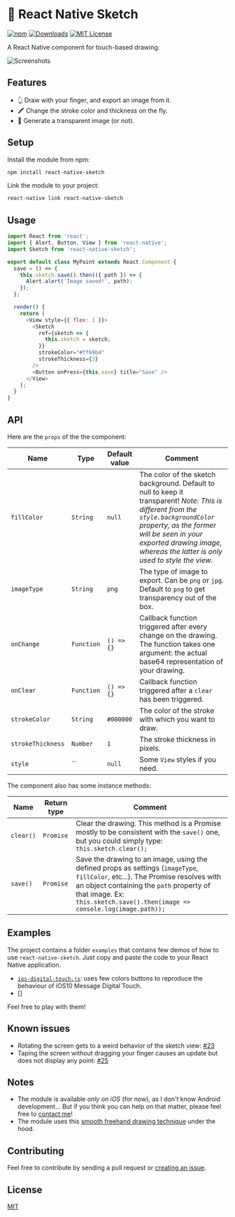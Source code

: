 # 🎨 React Native Sketch

[![npm](https://img.shields.io/npm/v/react-native-sketch.svg)](https://www.npmjs.com/package/react-native-sketch)
[![Downloads](https://img.shields.io/npm/dm/react-native-sketch.svg)](https://www.npmjs.com/package/react-native-sketch)
[![MIT License](https://img.shields.io/npm/l/react-native-sketch.svg)](http://opensource.org/licenses/MIT)

A React Native component for touch-based drawing.

![Screenshots](https://cloud.githubusercontent.com/assets/5517450/15202227/ca865758-183b-11e6-8c4e-41080bc04538.jpg "Disclaimer: This is not my signature ;)")

## Features

- 👆 Draw with your finger, and export an image from it.
- 🖍 Change the stroke color and thickness on the fly.
- 👻 Generate a transparent image (or not).

## Setup

Install the module from npm:

```bash
npm install react-native-sketch
```

Link the module to your project:

```bash
react-native link react-native-sketch
```

## Usage

```javascript
import React from 'react';
import { Alert, Button, View } from 'react-native';
import Sketch from 'react-native-sketch';

export default class MyPaint extends React.Component {
  save = () => {
    this.sketch.save().then(({ path }) => {
      Alert.alert('Image saved!', path);
    });
  };

  render() {
    return (
      <View style={{ flex: 1 }}>
        <Sketch
          ref={sketch => {
            this.sketch = sketch;
          }}
          strokeColor="#ff69b4"
          strokeThickness={3}
        />
        <Button onPress={this.save} title="Save" />
      </View>
    );
  }
}
```

## API

Here are the `props` of the the component:

| Name | Type | Default value | Comment |
| ---- | ---- | ------------- | ---- |
| `fillColor` | `String` | `null` | The color of the sketch background. Default to null to keep it transparent! *Note: This is different from the `style.backgroundColor` property, as the former will be seen in your exported drawing image, whereas the latter is only used to style the view.* |
| `imageType` | `String` | `png` | The type of image to export. Can be `png` or `jpg`. Default to `png` to get transparency out of the box. |
| `onChange` | `Function` | `() => {}` | Callback function triggered after every change on the drawing. The function takes one argument: the actual base64 representation of your drawing.|
| `onClear` | `Function` | `() => {}` | Callback function triggered after a `clear` has been triggered. |
| `strokeColor` | `String` | `#000000` | The color of the stroke with which you want to draw. |
| `strokeThickness` | `Number` | `1` | The stroke thickness in pixels. |
| `style` | `` | `null` | Some `View` styles if you need. |

The component also has some instance methods:

| Name | Return type | Comment |
| ---- | ----------- | ------- |
| `clear()` | `Promise` | Clear the drawing. This method is a Promise mostly to be consistent with the `save()` one, but you could simply type: `this.sketch.clear();` |
| `save()` | `Promise` | Save the drawing to an image, using the defined props as settings (`imageType`, `fillColor`, etc...). The Promise resolves with an object containing the `path` property of that image. Ex: `this.sketch.save().then(image => console.log(image.path));` |

## Examples

The project contains a folder `examples` that contains few demos of how to use `react-native-sketch`. Just copy and paste the code to your React Native application.

- [`ios-digital-touch.js`](https://github.com/jgrancher/react-native-sketch/tree/master/examples/ios-digital-touch.js): uses few colors buttons to reproduce the behaviour of iOS10 Message Digital Touch.
- []

Feel free to play with them!

## Known issues

- Rotating the screen gets to a weird behavior of the sketch view: [#23](https://github.com/jgrancher/react-native-sketch/issues/23)
- Taping the screen without dragging your finger causes an update but does not display any point: [#25](https://github.com/jgrancher/react-native-sketch/issues/25)

## Notes

- The module is available *only on iOS* (for now), as I don't know Android development... But if you think you can help on that matter, please feel free to [contact me](https://twitter.com/jgrancher)!
- The module uses this [smooth freehand drawing technique](http://code.tutsplus.com/tutorials/smooth-freehand-drawing-on-ios--mobile-13164) under the hood.

## Contributing

Feel free to contribute by sending a pull request or [creating an issue](https://github.com/jgrancher/react-native-sketch/issues/new).

## License

[MIT](https://github.com/jgrancher/react-native-sketch/tree/master/LICENSE)

